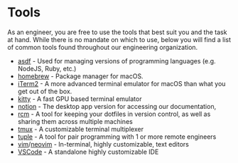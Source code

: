 # Tools

As an engineer, you are free to use the tools that best suit you and the task at
hand. While there is no mandate on which to use, below you will find a list of
common tools found throughout our engineering organization.

* [asdf](http://asdf-vm.com) - Used for managing versions of programming
  languages (e.g. NodeJS, Ruby, etc.)
* [homebrew](https://brew.sh/) - Package manager for macOS.
* [iTerm2](https://iterm2.com) - A more advanced terminal emulator for macOS
  than what you get out of the box.
* [kitty](https://sw.kovidgoyal.net/kitty/) - A fast GPU based terminal emulator
* [notion](https://www.notion.so/desktop) - The desktop app version for
  accessing our documentation,
* [rcm](https://github.com/thoughtbot/rcm) - A tool for keeping your dotfiles in
  version control, as well as sharing them across multiple machines
* [tmux](https://github.com/tmux/tmux) - A customizable terminal multiplexer
* [tuple](https://tuple.ap://tuple.app) - A tool for pair programming with 1 or
  more remote engineers
* [vim](https://www.vim.org)/[neovim](https://neovim.io/) - In-terminal, highly
  customizable, text editors
* [VSCode](https://code.visualstudio.com) - A standalone highly customizable IDE
